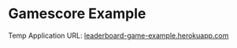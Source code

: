 # Gamescore Example

Temp Application URL: [leaderboard-game-example.herokuapp.com](https://leaderboard-game-example.herokuapp.com/)